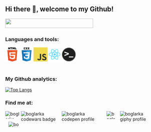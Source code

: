## Hi there 👋, welcome to my Github!


<img src="https://media.giphy.com/media/lT0HP0L3SQGHaPe4u0/giphy.gif" width="280px" height="30px"/>

<br/>

### Languages and tools:


[<img align="left" alt="html5" width="45px" src="https://raw.githubusercontent.com/github/explore/80688e429a7d4ef2fca1e82350fe8e3517d3494d/topics/html/html.png"/>][html]

[<img align="left" alt="css3" width="45px" src="https://raw.githubusercontent.com/github/explore/80688e429a7d4ef2fca1e82350fe8e3517d3494d/topics/css/css.png"/>][css]

[<img align="left" alt="javascript" width="45px" src="https://raw.githubusercontent.com/github/explore/80688e429a7d4ef2fca1e82350fe8e3517d3494d/topics/javascript/javascript.png"/>][js]

[<img align="left" alt="react" width="45px" src="https://raw.githubusercontent.com/github/explore/80688e429a7d4ef2fca1e82350fe8e3517d3494d/topics/react/react.png"/>][react]

<img align="left" alt="terminal" width="45px" src="https://raw.githubusercontent.com/github/explore/80688e429a7d4ef2fca1e82350fe8e3517d3494d/topics/terminal/terminal.png"/>


<br/> 
<br/>
<br/>
<br/>


### My Github analytics:

[![Top Langs](https://github-readme-stats.vercel.app/api/top-langs/?username=boglarkasebestyen)](https://github.com/anuraghazra/github-readme-stats)

### Find me at:

[<img align="left" style="margin-right:5px" width="45px" height="24px" alt="boglarka LinkedIn profile" width="22px" src="https://i.imgur.com/gSsmG2R.png">][linkedin]

[<img align="left" alt="boglarka codewars badge" width="130px" src="https://www.codewars.com/users/boglarkasebestyen/badges/micro"/>][codewars]

[<img align="left" alt="boglarka codepen profile" width="130px" src="https://i.imgur.com/zHzV08C.png"/>][codepen]


[<img align="left" style="margin-left:13px" width="30px" height="25px" alt="boglarka canva logo" width="22px" src="https://i.imgur.com/AN7HBb2.png">][canva]

[<img align="left" style="margin-left:13px" width="100px" alt="boglarka giphy profile" width="22px" src="https://upload.wikimedia.org/wikipedia/commons/8/82/Giphy-logo.svg">][giphy]

[<img align="left" style="margin-left:10px" width="35px" height="20px" alt="boglarka behance profile" width="22px" src="https://i.imgur.com/ImIIMK5.png">][behance]


<br/> 
<br/>
<br/>


[linkedin]: https://www.linkedin.com/in/boglarkasebestyen/ 
[codewars]: https://www.codewars.com/users/boglarkasebestyen
[html]: https://html.spec.whatwg.org/
[css]: https://en.wikipedia.org/wiki/CSS
[js]: https://www.javascript.com/
[react]: https://reactjs.org/
[giphy]: https://giphy.com/channel/bsebe
[canva]: https://drive.google.com/file/d/1GqmLavNyv9k5NEwNykYnkiumlY5DRLYv/view?usp=sharing
[behance]: https://www.behance.net/b-sebe
[codepen]: https://codepen.io/boglarkasebestyen
